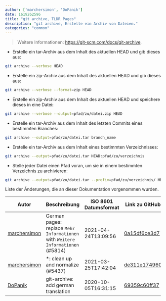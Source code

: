 ```yaml
---
author: ['marchersimon', 'DoPanik']
date: 1619262596
title: "git archive, TLDR Pages"
description: "git archive, Erstelle ein Archiv von Dateien."
categories: "common"
---
```

> Weitere Informationen: <https://git-scm.com/docs/git-archive>.

- Erstelle ein tar-Archiv aus dem Inhalt des aktuellen HEAD und gib dieses aus:

```bash
git archive --verbose HEAD
```

- Erstelle ein zip-Archiv aus dem Inhalt des aktuellen HEAD und gib dieses aus:

```bash
git archive --verbose --format=zip HEAD
```

- Erstelle ein zip-Archiv aus dem Inhalt des aktuellen HEAD und speichere dieses in eine Datei:

```bash
git archive --verbose --output=pfad/zu/datei.zip HEAD
```

- Erstelle ein tar-Archiv aus dem Inhalt des letzten Commits eines bestimmten Branches:

```bash
git archive --output=pfad/zu/datei.tar branch_name
```

- Erstelle ein tar-Archiv aus dem Inhalt eines bestimmten Verzeichnisses:

```bash
git archive --output=pfad/zu/datei.tar HEAD:pfad/zu/verzeichnis
```

- Stelle jeder Datei einen Pfad voran, um sie in einem bestimmten Verzeichnis zu archivieren:

```bash
git archive --output=pfad/zu/datei.tar --prefix=pfad/zu/verzeichnis/ HEAD
```
Liste der Änderungen, die an dieser Dokumentation vorgenommen wurden.


Autor | Beschreibung | ISO 8601 Datumsformat | Link zu GitHub
------|-----|-----|-----
[marchersimon](mailto:50295997+marchersimon@users.noreply.github.com) | German pages: replace `Mehr Informationen` with `Weitere Informationen` (#5814) | 2021-04-24T13:09:56 | [0a15df6ce3d7](https://github.com/tldr-pages/tldr/commit/0a15df6ce3d790b71b8fa4ae2e8befe0ed0806c7)
[marchersimon](mailto:50295997+marchersimon@users.noreply.github.com) | *: clean up and normalize (#5437) | 2021-03-25T17:42:04 | [de311e174960](https://github.com/tldr-pages/tldr/commit/de311e17496083a7f805793ef228995ecc7e8c97)
[DoPanik](mailto:963151+DoPaNik@users.noreply.github.com) | git-archive: add german translation | 2020-10-05T16:31:15 | [69359c60ff37](https://github.com/tldr-pages/tldr/commit/69359c60ff37dda810402a06364c31f60d77a1a6)

